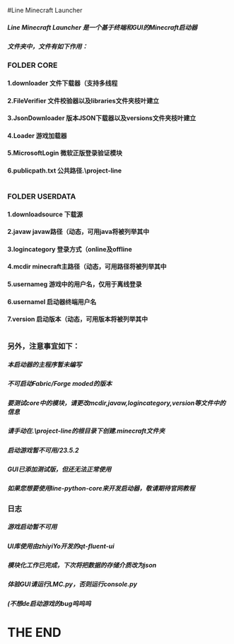 #Line Minecraft Launcher
#####  Line Minecraft Launcher 是一个基于终端和GUI的Minecraft启动器

##### 文件夹中，文件有如下作用：
### FOLDER CORE
#### 
#### 1.downloader 文件下载器（支持多线程
#### 2.FileVerifier 文件校验器以及libraries文件夹枝叶建立
#### 3.JsonDownloader 版本JSON下载器以及versions文件夹枝叶建立
#### 4.Loader 游戏加载器
#### 5.MicrosoftLogin 微软正版登录验证模块
#### 6.publicpath.txt 公共路径.\project-line
#
### FOLDER USERDATA
#### 1.downloadsource 下载源
#### 2.javaw javaw路径（动态，可用java将被列举其中
#### 3.logincategory 登录方式（online及offline
#### 4.mcdir minecraft主路径（动态，可用路径将被列举其中
#### 5.usernameg 游戏中的用户名，仅用于离线登录
#### 6.usernamel 启动器终端用户名
#### 7.version 启动版本（动态，可用版本将被列举其中
#
### 另外，注意事宜如下：
##### 本启动器的主程序暂未编写
##### 不可启动Fabric/Forge moded的版本
##### 要测试core中的模块，请更改mcdir,javaw,logincategory,version等文件中的信息
##### 请手动在.\project-line的根目录下创建.minecraft文件夹
##### 启动游戏暂不可用/23.5.2
##### GUI已添加测试版，但还无法正常使用
##### 如果您想要使用line-python-core来开发启动器，敬请期待官网教程

### 日志
##### 游戏启动暂不可用
##### UI库使用由zhiyiYo开发的qt-fluent-ui
##### 模块化工作已完成，下次将把数据的存储介质改为json
##### 体验GUI请运行LMC.py，否则运行console.py
##### (不想de启动游戏的bug呜呜呜

# THE END
